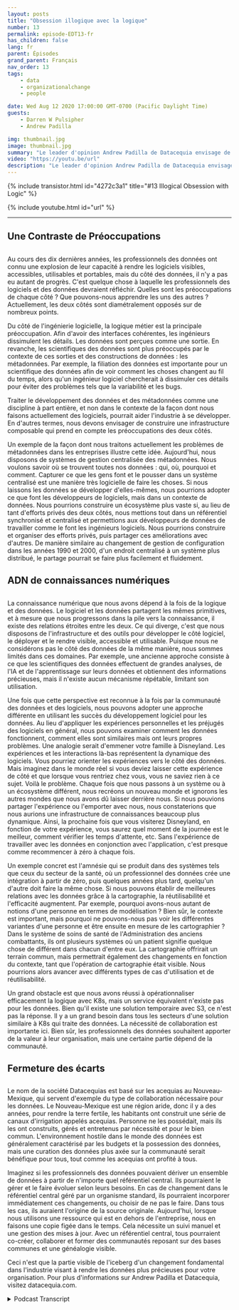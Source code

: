 ```yaml
---
layout: posts
title: "Obsession illogique avec la logique"
number: 13
permalink: episode-EDT13-fr
has_children: false
lang: fr
parent: Épisodes
grand_parent: Français
nav_order: 13
tags:
    - data
    - organizationalchange
    - people

date: Wed Aug 12 2020 17:00:00 GMT-0700 (Pacific Daylight Time)
guests:
    - Darren W Pulsipher
    - Andrew Padilla

img: thumbnail.jpg
image: thumbnail.jpg
summary: "Le leader d'opinion Andrew Padilla de Datacequia envisage de nouveaux développements dans la gestion des données et la collaboration, qui permettraient aux données de progresser, tout comme le logiciel, en termes de visibilité, d'accessibilité, d'utilisabilité et de portabilité. Il explique comment une infrastructure composable répondrait aux préoccupations des ingénieurs logiciels et des scientifiques des données."
video: "https://youtu.be/url"
description: "Le leader d'opinion Andrew Padilla de Datacequia envisage de nouveaux développements dans la gestion des données et la collaboration, qui permettraient aux données de progresser, tout comme le logiciel, en termes de visibilité, d'accessibilité, d'utilisabilité et de portabilité. Il explique comment une infrastructure composable répondrait aux préoccupations des ingénieurs logiciels et des scientifiques des données."
---
```


<div>
{% include transistor.html id="4272c3a1" title="#13 Illogical Obsession with Logic" %}

{% include youtube.html id="url" %}
</div>

---

## Une Contraste de Préoccupations <h2>

Au cours des dix dernières années, les professionnels des données ont connu une explosion de leur capacité à rendre les logiciels visibles, accessibles, utilisables et portables, mais du côté des données, il n'y a pas eu autant de progrès. C'est quelque chose à laquelle les professionnels des logiciels et des données devraient réfléchir. Quelles sont les préoccupations de chaque côté ? Que pouvons-nous apprendre les uns des autres ? Actuellement, les deux côtés sont diamétralement opposés sur de nombreux points.

Du côté de l'ingénierie logicielle, la logique métier est la principale préoccupation. Afin d'avoir des interfaces cohérentes, les ingénieurs dissimulent les détails. Les données sont perçues comme une sortie. En revanche, les scientifiques des données sont plus préoccupés par le contexte de ces sorties et des constructions de données : les métadonnées. Par exemple, la filiation des données est importante pour un scientifique des données afin de voir comment les choses changent au fil du temps, alors qu'un ingénieur logiciel chercherait à dissimuler ces détails pour éviter des problèmes tels que la variabilité et les bugs.

Traiter le développement des données et des métadonnées comme une discipline à part entière, et non dans le contexte de la façon dont nous faisons actuellement des logiciels, pourrait aider l'industrie à se développer. En d'autres termes, nous devons envisager de construire une infrastructure composable qui prend en compte les préoccupations des deux côtés.

Un exemple de la façon dont nous traitons actuellement les problèmes de métadonnées dans les entreprises illustre cette idée. Aujourd'hui, nous disposons de systèmes de gestion centralisée des métadonnées. Nous voulons savoir où se trouvent toutes nos données : qui, où, pourquoi et comment. Capturer ce que les gens font et le pousser dans un système centralisé est une manière très logicielle de faire les choses. Si nous laissons les données se développer d'elles-mêmes, nous pourrions adopter ce que font les développeurs de logiciels, mais dans un contexte de données. Nous pourrions construire un écosystème plus vaste si, au lieu de tant d'efforts privés des deux côtés, nous mettions tout dans un référentiel synchronisé et centralisé et permettions aux développeurs de données de travailler comme le font les ingénieurs logiciels. Nous pourrions construire et organiser des efforts privés, puis partager ces améliorations avec d'autres. De manière similaire au changement de gestion de configuration dans les années 1990 et 2000, d'un endroit centralisé à un système plus distribué, le partage pourrait se faire plus facilement et fluidement.

## ADN de connaissances numériques <h2>

La connaissance numérique que nous avons dépend à la fois de la logique et des données. Le logiciel et les données partagent les mêmes primitives, et à mesure que nous progressons dans la pile vers la connaissance, il existe des relations étroites entre les deux. Ce qui diverge, c'est que nous disposons de l'infrastructure et des outils pour développer le côté logiciel, le déployer et le rendre visible, accessible et utilisable. Puisque nous ne considérons pas le côté des données de la même manière, nous sommes limités dans ces domaines. Par exemple, une ancienne approche consiste à ce que les scientifiques des données effectuent de grandes analyses, de l'IA et de l'apprentissage sur leurs données et obtiennent des informations précieuses, mais il n'existe aucun mécanisme répétable, limitant son utilisation.

Une fois que cette perspective est reconnue à la fois par la communauté des données et des logiciels, nous pouvons adopter une approche différente en utilisant les succès du développement logiciel pour les données. Au lieu d'appliquer les expériences personnelles et les préjugés des logiciels en général, nous pouvons examiner comment les données fonctionnent, comment elles sont similaires mais ont leurs propres problèmes. Une analogie serait d'emmener votre famille à Disneyland. Les expériences et les interactions là-bas représentent la dynamique des logiciels. Vous pourriez orienter les expériences vers le côté des données. Mais imaginez dans le monde réel si vous deviez laisser cette expérience de côté et que lorsque vous rentriez chez vous, vous ne saviez rien à ce sujet. Voilà le problème. Chaque fois que nous passons à un système ou à un écosystème différent, nous recréons un nouveau monde et ignorons les autres mondes que nous avons dû laisser derrière nous. Si nous pouvions partager l'expérience ou l'emporter avec nous, nous constaterions que nous aurions une infrastructure de connaissances beaucoup plus dynamique. Ainsi, la prochaine fois que vous visiterez Disneyland, en fonction de votre expérience, vous saurez quel moment de la journée est le meilleur, comment vérifier les temps d'attente, etc. Sans l'expérience de travailler avec les données en conjonction avec l'application, c'est presque comme recommencer à zéro à chaque fois.

Un exemple concret est l'amnésie qui se produit dans des systèmes tels que ceux du secteur de la santé, où un professionnel des données crée une intégration à partir de zéro, puis quelques années plus tard, quelqu'un d'autre doit faire la même chose. Si nous pouvons établir de meilleures relations avec les données grâce à la cartographie, la réutilisabilité et l'efficacité augmentent. Par exemple, pourquoi avons-nous autant de notions d'une personne en termes de modélisation ? Bien sûr, le contexte est important, mais pourquoi ne pouvons-nous pas voir les différentes variantes d'une personne et être ensuite en mesure de les cartographier ? Dans le système de soins de santé de l'Administration des anciens combattants, ils ont plusieurs systèmes où un patient signifie quelque chose de différent dans chacun d'entre eux. La cartographie offrirait un terrain commun, mais permettrait également des changements en fonction du contexte, tant que l'opération de cartographie était visible. Nous pourrions alors avancer avec différents types de cas d'utilisation et de réutilisabilité.

Un grand obstacle est que nous avons réussi à opérationnaliser efficacement la logique avec K8s, mais un service équivalent n'existe pas pour les données. Bien qu'il existe une solution temporaire avec S3, ce n'est pas la réponse. Il y a un grand besoin dans tous les secteurs d'une solution similaire à K8s qui traite des données. La nécessité de collaboration est importante ici. Bien sûr, les professionnels des données souhaitent apporter de la valeur à leur organisation, mais une certaine partie dépend de la communauté.

## Fermeture des écarts <h2>

Le nom de la société Datacequias est basé sur les acequias au Nouveau-Mexique, qui servent d'exemple du type de collaboration nécessaire pour les données. Le Nouveau-Mexique est une région aride, donc il y a des années, pour rendre la terre fertile, les habitants ont construit une série de canaux d'irrigation appelés acequias. Personne ne les possédait, mais ils les ont construits, gérés et entretenus par nécessité et pour le bien commun. L'environnement hostile dans le monde des données est généralement caractérisé par les budgets et la possession des données, mais une curation des données plus axée sur la communauté serait bénéfique pour tous, tout comme les acequias ont profité à tous.

Imaginez si les professionnels des données pouvaient dériver un ensemble de données à partir de n'importe quel référentiel central. Ils pourraient le gérer et le faire évoluer selon leurs besoins. En cas de changement dans le référentiel central géré par un organisme standard, ils pourraient incorporer immédiatement ces changements, ou choisir de ne pas le faire. Dans tous les cas, ils auraient l'origine de la source originale. Aujourd'hui, lorsque nous utilisons une ressource qui est en dehors de l'entreprise, nous en faisons une copie figée dans le temps. Cela nécessite un suivi manuel et une gestion des mises à jour. Avec un référentiel central, tous pourraient co-créer, collaborer et former des communautés reposant sur des bases communes et une généalogie visible.

Ceci n'est que la partie visible de l'iceberg d'un changement fondamental dans l'industrie visant à rendre les données plus précieuses pour votre organisation. Pour plus d'informations sur Andrew Padilla et Datacequia, visitez datacequia.com.



<details>
<summary> Podcast Transcript </summary>

<p></p>

</details>
